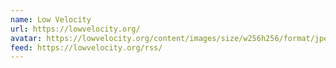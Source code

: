 ```yaml
---
name: Low Velocity
url: https://lowvelocity.org/
avatar: https://lowvelocity.org/content/images/size/w256h256/format/jpeg/2023/12/avatar-2.jpg
feed: https://lowvelocity.org/rss/
---
```

